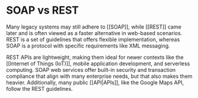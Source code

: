 # SOAP vs REST

Many legacy systems may still adhere to [[SOAP]], while [[REST]] came later and is often viewed as a faster alternative in web-based scenarios. REST is a set of guidelines that offers flexible implementation, whereas SOAP is a protocol with specific requirements like XML messaging.

REST APIs are lightweight, making them ideal for newer contexts like the [[Internet of Things (IoT)]], mobile application development, and serverless computing. SOAP web services offer built-in security and transaction compliance that align with many enterprise needs, but that also makes them heavier. Additionally, many public [[API|APIs]], like the Google Maps API, follow the REST guidelines.